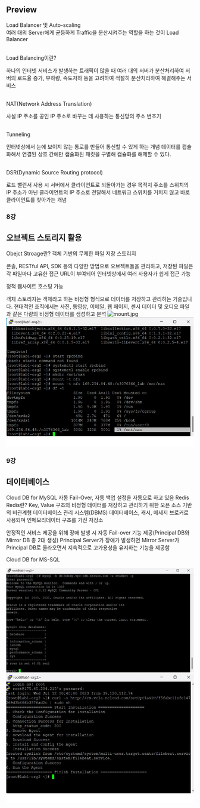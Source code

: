 ## Preview
Load Balancer 및 Auto-scaling</br>
여러 대의 Server에게 균등하게 Traffic을 분산시켜주는 역할을 하는 것이 Load Balancer

</br>
Load Balancing이란?

하나의 인터넷 서비스가 발생하는 트래픽이 많을 때 여러 대의 서버가 분산처리하여 서버의 로드율 증가, 부하량, 속도저하 등을 고려하여 적절히 분산처리하여 해결해주는 서비스

</br>
NAT(Network Address Translation)

사설 IP 주소를 공인 IP 주소로 바꾸는 데 사용하는 통신망의 주소 변조기

</br>
Tunneling

인터넷상에서 눈에 보이지 않는 통로를 만들어 통신할 수 있게 하는 개념
데이터를 캡슐화해서 연결된 상호 간에만 캡슐화된 패킷을 구별해 캡슐화를 해제할 수 있다.

</br>
DSR(Dynamic Source Routing protocol)

로드 밸런서 사용 시 서버에서 클라이언트로 되돌아가는 경우 목적지 주소를 스위치의 IP 주소가 아닌 클라이언트의 IP 주소로 전달해서 네트워크 스위치를 거치지 않고 바로 클라이언트를 찾아가는 개념

### 8강
## 오브젝트 스토리지 활용
Obejct Stroage란?
객체 기반의 무제한 파일 저장 스토리지

콘솔, RESTful API, SDK 등의 다양한 방법으로 오브젝트들을 관리하고, 저장된 파일은 각 파일마다 고유한 접근 URL이 부여되어 인터넷상에서 여러 사용자가 쉽게 접근 가능

정적 웹사이트 호스팅 가능

객체 스토리지는 객체라고 하는 비정형 형식으로 데이터를 저장하고 관리하는 기술입니다. 현대적인 조직에서는 사진, 동영상, 이메일, 웹 페이지, 센서 데이터 및 오디오 파일과 같은 다량의 비정형 데이터를 생성하고 분석
![mount.jpg](mount까지.jpg) </br>
![nas-server_mount.jpg](nas-server_mount.jpg)

### 9강
## 데이터베이스
Cloud DB for MySQL
자동 Fail-Over, 자동 백업 설정을 자동으로 하고 있음
Redis
Redis란?
Key, Value 구조의 비정형 데이터를 저장하고 관리하기 위한 오픈 소스 기반의 비관계형 데이터베이스 관리 시스템(DBMS)
데이터베이스, 캐시, 메세지 브로커로 사용되며 인메모리데이터 구조를 가진 저장소

안정적인 서비스 제공을 위해 장애 발생 시 자동 Fail-over 기능 제공(Principal DB와 Mirror DB 총 2대 생성)
Principal Server가 장애가 발생하면 Mirror Server가 Principal DB로 올라오면서 지속적으로 고가용성을 유지하는 기능을 제공함

Cloud DB for MS-SQL

![mysql_cloud.jpg](mysql_cloud.jpg) </br>
![analytics_done.jpg](analytics_done.jpg)
